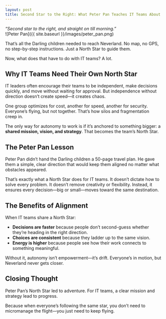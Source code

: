 ```yaml
---
layout: post
title: Second Star to the Right: What Peter Pan Teaches IT Teams About Alignment
---
```


*“Second star to the right, and straight on till morning.”*  
![Peter Pan]({{ site.baseurl }}/images/peter_pan.png)

That’s all the Darling children needed to reach Neverland. No map, no GPS, no step-by-step instructions. Just a North Star to guide them.  

Now, what does that have to do with IT teams? A lot.  

## Why IT Teams Need Their Own North Star  
IT leaders often encourage their teams to be independent, make decisions quickly, and move without waiting for approval. But independence without direction doesn’t create speed—it creates chaos.  

One group optimizes for cost, another for speed, another for security. Everyone’s flying, but not together. That’s how silos and fragmentation creep in.  

The only way for autonomy to work is if it’s anchored to something bigger: a **shared mission, vision, and strategy**. That becomes the team’s North Star.  

## The Peter Pan Lesson  
Peter Pan didn’t hand the Darling children a 50-page travel plan. He gave them a simple, clear direction that would keep them aligned no matter what obstacles appeared.  

That’s exactly what a North Star does for IT teams. It doesn’t dictate how to solve every problem. It doesn’t remove creativity or flexibility. Instead, it ensures every decision—big or small—moves toward the same destination.  

## The Benefits of Alignment
When IT teams share a North Star:  
- **Decisions are faster** because people don’t second-guess whether they’re heading in the right direction.  
- **Choices are consistent** because they ladder up to the same vision.  
- **Energy is higher** because people see how their work connects to something meaningful.  

Without it, autonomy isn’t empowerment—it’s drift. Everyone’s in motion, but Neverland never gets closer.  

## Closing Thought  
Peter Pan’s North Star led to adventure. For IT teams, a clear mission and strategy lead to progress.  

Because when everyone’s following the same star, you don’t need to micromanage the flight—you just need to keep flying.  

